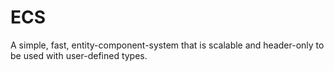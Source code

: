 # ECS
A simple, fast, entity-component-system that is scalable and header-only to be used with user-defined types.
